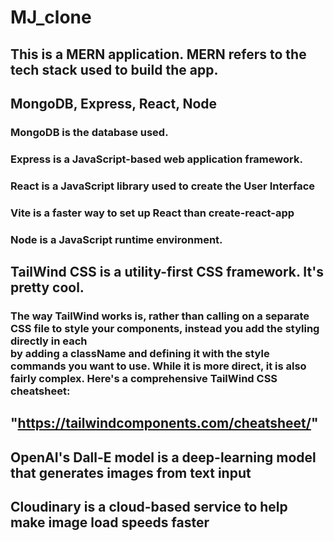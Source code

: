 # MJ_clone

## This is a MERN application. MERN refers to the tech stack used to build the app. 
## MongoDB, Express, React, Node

### MongoDB is the database used.
### Express is a JavaScript-based web application framework.

### React is a JavaScript library used to create the User Interface

### Vite is a faster way to set up React than create-react-app
### Node is a JavaScript runtime environment.
 
## TailWind CSS is a utility-first CSS framework. It's pretty cool.
### The way TailWind works is, rather than calling on a separate CSS file to style your components, instead you add the styling directly in each <div> by adding a className and defining it with the style commands you want to use. While it is more direct, it is also fairly complex. Here's a comprehensive TailWind CSS cheatsheet: 
## "https://tailwindcomponents.com/cheatsheet/"  

## OpenAI's Dall-E model is a deep-learning model that generates images from text input

## Cloudinary is a cloud-based service to help make image load speeds faster



